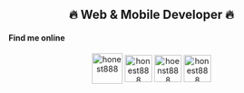 <h2 align="center">🔥 Web & Mobile Developer 🔥</h2>

<h4>Find me online</h5>
<div align="center">
  <a href="https://discord.gg/honest888" target="blank" sytle="margin-right:-4px;" ><img align="center" src="https://uxwing.com/wp-content/themes/uxwing/download/brands-and-social-media/discord-round-color-icon.png"" alt="honest888" height="54px" width="54px"/></a>
  <a href="https://t.me/honest8888" target="blank"><img align="center" src="https://cdn3.iconfinder.com/data/icons/social-icons-33/512/Telegram-512.png" alt="honest888" height="48px" width="48px" /></a>
  <a href="https://join.skype.com/invite/ORViDdbMeCnR" target="blank"><img align="center" src="https://cdn1.iconfinder.com/data/icons/social-icon-1-1/512/social_style_1_skype-512.png" alt="hoenst888" height="48px" width="48px"/></a>
  <a href="https://wa.me/17162208652" target="blank"><img align="center" src="https://cdn0.iconfinder.com/data/icons/social-circle-3/72/Whatsapp-512.png" alt="honest888" height="48px" width="48px" /></a>
<div>
</p>
<!-- Proudly created with GPRM ( https://gprm.itsvg.in ) -->
